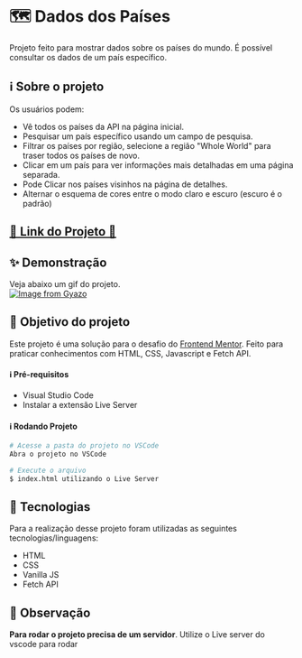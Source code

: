 # 🗺 Dados dos Países

Projeto feito para mostrar dados sobre os países do mundo. É possível consultar os dados de um país específico.

## ℹ Sobre o projeto 
Os usuários podem:
<ul>
<li>Vê todos os países da API na página inicial.</li>
<li>Pesquisar um país específico usando um campo de pesquisa.</li>
<li>Filtrar os países por região, selecione a região "Whole World" para traser todos os países de novo.</li>
<li>Clicar em um país para ver informações mais detalhadas em uma página separada.</li>
<li>Pode Clicar nos países visinhos na página de detalhes.</li>
<li>Alternar o esquema de cores entre o modo claro e escuro (escuro é o padrão)</li>
</ul>


<h2 ><a href="https://vinicyusabreu.github.io/Dados_paises/" target="_blank">🚀 Link do Projeto 🚀</a></h2>

## ✨ Demonstração    
Veja abaixo um gif do projeto.</br>
[![Image from Gyazo](https://i.gyazo.com/975fda610ec9fffb452e83e8dfeb7bef.gif)](https://gyazo.com/975fda610ec9fffb452e83e8dfeb7bef)

## 🎯 Objetivo do projeto
Este projeto é uma solução para o desafio do [Frontend Mentor](https://www.frontendmentor.io/challenges/rest-countries-api-with-color-theme-switcher-5cacc469fec04111f7b848ca). 
Feito para praticar conhecimentos com HTML, CSS, Javascript e Fetch API.


<h4>ℹ️ Pré-requisitos</h4>

<ul>
    <li>Visual Studio Code</li>
    <li>Instalar a extensão Live Server</li>
</ul>

<h4>ℹ️ Rodando Projeto</h4>

```bash
# Acesse a pasta do projeto no VSCode
Abra o projeto no VSCode

# Execute o arquivo
$ index.html utilizando o Live Server
```

## 🤖 Tecnologias 
Para a realização desse projeto foram utilizadas as seguintes tecnologias/linguagens: 
- HTML
- CSS
- Vanilla JS
- Fetch API

 <h2>🛑 Observação</h2>
 <p><strong>Para rodar o projeto precisa de um servidor</strong>. Utilize o Live server do vscode para rodar</p>
